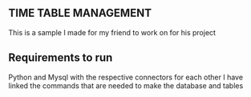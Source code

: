 ## TIME TABLE MANAGEMENT
This is a sample I made for my friend to work on for his project

## Requirements to run
Python and Mysql with the respective connectors for each other
I have linked the commands that are needed to make the database and tables

